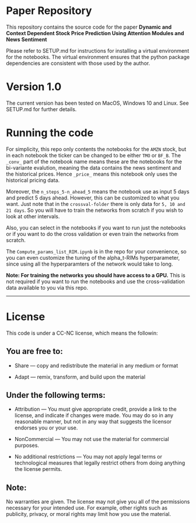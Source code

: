 
# Paper Repository
This repository contains the source code for the paper 
**Dynamic and Context Dependent Stock Price Prediction Using Attention Modules and News Sentiment**

Please refer to SETUP.md for instructions for installing a virtual environment for the notebooks. The virtual environment ensures that 
the python package dependencies are consistent with those used by the author. 

# Version 1.0
The current version has been tested on MacOS, Windows 10 and Linux. See SETUP.md for further details. 


# Running the code
For simplicity, this repo only contents the notebooks for the `AMZN` stock, but in each notebook the ticker can be changed to be either `TMO` or `BF_B`. The `_conv_` part of the notebook name means these are the notebooks for the bi-variante evalution, meaning the data contains the news sentiment and the historical prices. Hence `_price_` means this notebook only uses the historical pricing data. 

Moreover, the `n_steps_5-n_ahead_5` means the notebook use as input 5 days and predict 5 days ahead. However, this can be customized to what you want. Just note that in the `crossval-folder` there is only data for `5, 10 and 21 days`. So you will have to train the networks from scratch if you wish to look at other intervals. 

Also, you can select in the notebooks if you want to run just the notebooks or if you want to do the cross validation or even train the networks from scratch. 

The `Compute_params_list_RIM.ipynb` is in the repo for your convenience, so you can even customize the tuning of the alpha_t-RIMs hyperparameter, since using all the hyperparamters of the network would take to long.

__Note: For training the networks you should have access to a GPU.__ This is not required if you want to run the notebooks and use the cross-validation data available to you via this repo. 

***

# License

This code is under a CC-NC license, which means the followin:

## You are free to:
- Share — copy and redistribute the material in any medium or format

- Adapt — remix, transform, and build upon the material

## Under the following terms:

- Attribution — You must give appropriate credit, provide a link to the license, and indicate if changes were made. You may do so in any reasonable manner, but not in any way that suggests the licensor endorses you or your use.

- NonCommercial — You may not use the material for commercial purposes.

- No additional restrictions — You may not apply legal terms or technological measures that legally restrict others from doing anything the license permits.


## Note:

No warranties are given. The license may not give you all of the permissions necessary for your intended use. For example, other rights such as publicity, privacy, or moral rights may limit how you use the material.


